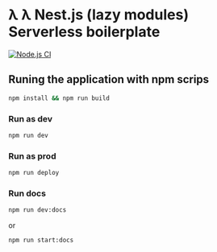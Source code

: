 # λ λ Nest.js (lazy modules) Serverless boilerplate

[![Node.js CI](https://github.com/hebertcisco/nestjs-lazy-serverless-boilerplate/actions/workflows/build-and-test.yml/badge.svg)](https://github.com/hebertcisco/nestjs-lazy-serverless-boilerplate/actions/workflows/build-and-test.yml)

## Runing the application with npm scrips

```sh
npm install && npm run build
```

### Run as dev

```sh
npm run dev
```

### Run as prod

```sh
npm run deploy
```

### Run docs

```sh
npm run dev:docs
```

or

```sh
npm run start:docs
```
